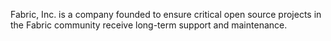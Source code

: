 Fabric, Inc. is a company founded to ensure critical open source projects in the
Fabric community receive long-term support and maintenance.